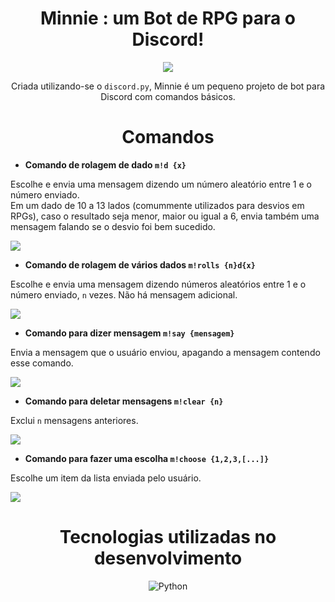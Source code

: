 ﻿<div align="center">
 
# Minnie : um Bot de RPG para o Discord!

<img src="https://media.discordapp.net/attachments/836945830845480985/1219782460427210813/image.png?ex=660c8df1&is=65fa18f1&hm=63b7d3116f031b577230846be00b2b453299b10f9d4e40d69e374b038b6f8428&=&format=webp&quality=lossless&width=375&height=112">

Criada utilizando-se o `discord.py`, Minnie é um pequeno projeto de bot para Discord com comandos básicos.
</div>

<div align="center">

# Comandos

</div>

- **Comando de rolagem de dado `m!d {x}`**

Escolhe e envia uma mensagem dizendo um número aleatório entre 1 e o número enviado. <br>
Em um dado de 10 a 13 lados (comummente utilizados para desvios em RPGs), caso o resultado seja menor, maior ou igual a 6, envia também uma mensagem falando se o desvio foi bem sucedido.

<img src="https://media.discordapp.net/attachments/836945830845480985/1219783415746789427/image.png?ex=660c8ed4&is=65fa19d4&hm=b43222f80e3436d5727b11bb105ec43c3e951b4e44fcdabf5f4767d20e0bad26&=&format=webp&quality=lossless&width=525&height=200">

- **Comando de rolagem de vários dados `m!rolls {n}d{x}`**

Escolhe e envia uma mensagem dizendo números aleatórios entre 1 e o número enviado, `n` vezes. Não há mensagem adicional.

<img src="https://media.discordapp.net/attachments/836945830845480985/1219784469930574017/image.png?ex=660c8fd0&is=65fa1ad0&hm=715306bdcf54bb5274eb4c1f2929727d371a49d2fc5655bcd6e49db56930ec19&=&format=webp&quality=lossless&width=525&height=200">

- **Comando para dizer mensagem `m!say {mensagem}`**

Envia a mensagem que o usuário enviou, apagando a mensagem contendo esse comando.

<img src="https://media.discordapp.net/attachments/836945830845480985/1219786334625988618/2024-03-1920-12-40-ezgif.com-video-to-gif-converter.gif?ex=660c918c&is=65fa1c8c&hm=ba524e068f8121086978db50a9175b5813cea28d80a0d6f69e605c7a51a5dc59&=&width=750&height=422">

- **Comando para deletar mensagens `m!clear {n}`**

Exclui `n` mensagens anteriores.

<img src="https://media.discordapp.net/attachments/836945830845480985/1219787397223678004/2024-03-1920-18-08-ezgif.com-video-to-gif-converter.gif?ex=660c928a&is=65fa1d8a&hm=324d3637baf443be96bd132abc467ac78ea03dadff0a222d418f69c5130c5521&=&width=750&height=422">

- **Comando para fazer uma escolha `m!choose {1,2,3,[...]}`**

Escolhe um item da lista enviada pelo usuário.

<img src="https://media.discordapp.net/attachments/836945830845480985/1219788071319375962/image.png?ex=660c932a&is=65fa1e2a&hm=1e5f6cf18133307472c5515c43d48ff7e672ce841e39bc67cb3cd01699496813&=&format=webp&quality=lossless&width=725&height=200">

<div align="center">

# Tecnologias utilizadas no desenvolvimento

![Python](https://img.shields.io/badge/python-3670A0?style=for-the-badge&logo=python&logoColor=ffdd54)
</div>
